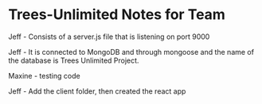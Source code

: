 # Trees-Unlimited Notes for Team

Jeff - Consists of a server.js file that is listening on port 9000

Jeff - It is connected to MongoDB and through mongoose and the name of the database is Trees Unlimited Project.

Maxine - testing code

Jeff - Add the client folder, then created the react app


